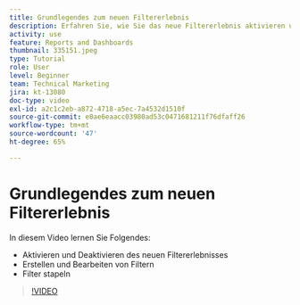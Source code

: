 ```yaml
---
title: Grundlegendes zum neuen Filtererlebnis
description: Erfahren Sie, wie Sie das neue Filtererlebnis aktivieren und deaktivieren, Filter erstellen und bearbeiten und Filter stapeln.
activity: use
feature: Reports and Dashboards
thumbnail: 335151.jpeg
type: Tutorial
role: User
level: Beginner
team: Technical Marketing
jira: kt-13080
doc-type: video
exl-id: a2c1c2eb-a872-4718-a5ec-7a4532d1510f
source-git-commit: e0ae6eaacc03980ad53c0471681211f76dfaff26
workflow-type: tm+mt
source-wordcount: '47'
ht-degree: 65%

---
```


# Grundlegendes zum neuen Filtererlebnis

In diesem Video lernen Sie Folgendes:

* Aktivieren und Deaktivieren des neuen Filtererlebnisses
* Erstellen und Bearbeiten von Filtern
* Filter stapeln

>[!VIDEO](https://video.tv.adobe.com/v/3419558/?quality=12&learn=on&enablevpops)
